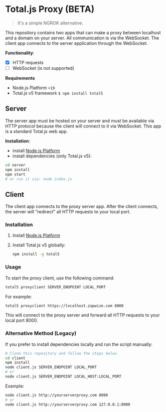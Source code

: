 # Total.js Proxy (BETA)

> It's a simple NGROK alternative.

This repository contains two apps that can make a proxy between localhost and a domain on your server. All communication is via the WebSocket. The client app connects to the server application through the WebSocket.

__Functionality__:

- [x] HTTP requests
- [ ] WebSocket (is not supported)

__Requirements__

- Node.js Platform `+19`
- Total.js v5 framework `$ npm install total5`

## Server

The server app must be hosted on your server and must be available via HTTP protocol because the client will connect to it via WebSocket. This app is a standard Total.js web app.

__Installation__:

- install [Node.js Platform](https://nodejs.org/en/download)
- install dependencies (only Total.js v5):

```sh
cd server
npm install
npm start
# or run it via: node index.js
```

## Client

The client app connects to the proxy server app. After the client connects, the server will "redirect" all HTTP requests to your local port.

### Installation

1. Install [Node.js Platform](https://nodejs.org/en/download)
2. Install Total.js v5 globally:

   ```sh
   npm install -g total5
   ```

### Usage

To start the proxy client, use the following command:

```sh
total5 proxyclient SERVER_ENDPOINT LOCAL_PORT
```

For example:

```sh
total5 proxyclient https://localhost.zapwize.com 8000
```

This will connect to the proxy server and forward all HTTP requests to your local port 8000.

### Alternative Method (Legacy)

If you prefer to install dependencies locally and run the script manually:

```sh
# Clone this repository and follow the steps below
cd client
npm install
node client.js SERVER_ENDPOINT LOCAL_PORT
# or
node client.js SERVER_ENDPOINT LOCAL_HOST:LOCAL_PORT
```

Example:

```sh
node client.js http://yourserverproxy.com 8000
# or
node client.js http://yourserverproxy.com 127.0.0.1:8000
```
